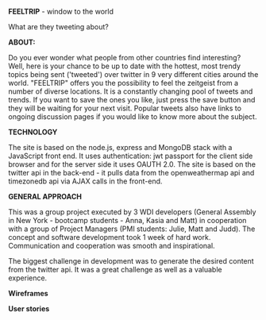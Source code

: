 **FEELTRIP** - window to the world

What are they tweeting about?




**ABOUT:**

Do you ever wonder what people from other countries find interesting? Well, here is your chance to be up to date with the hottest, most trendy topics being sent ('tweeted') over twitter in 9 very different cities around the world. "FEELTRIP" offers you the possibility to feel the zeitgeist from a number of diverse locations. It is a constantly changing pool of tweets and trends. If you want to save the ones you like, just press the save button and they will be waiting for your next visit. Popular tweets also have links to ongoing discussion pages if you would like to know more about the subject.

**TECHNOLOGY**

The site is based on the node.js, express and MongoDB stack with a JavaScript front end. It uses authentication: jwt passport for the client side browser and for the server side it uses OAUTH 2.0. The site is based on the twitter api in the back-end - it pulls data from the openweathermap api and timezonedb api via AJAX calls in the front-end.

**GENERAL APPROACH**

This was a group project executed by 3 WDI developers (General Assembly in New York - bootcamp students - Anna, Kasia and Matt) in cooperation with a group of Project Managers (PMI students: Julie, Matt and Judd). The concept and software development took 1 week of hard work. Communication and cooperation was smooth and inspirational.

The biggest challenge in development was to generate the desired content from the twitter api. It was a great challenge as well as a valuable experience.


**Wireframes**


**User stories**

